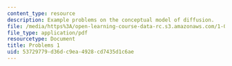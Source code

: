 ```yaml
---
content_type: resource
description: Example problems on the conceptual model of diffusion.
file: /media/https%3A/open-learning-course-data-rc.s3.amazonaws.com/1-061-transport-processes-in-the-environment-fall-2008/53729779d36dc9ea4928cd7435d1c6ae_problems1.pdf
file_type: application/pdf
resourcetype: Document
title: Problems 1
uid: 53729779-d36d-c9ea-4928-cd7435d1c6ae
---
```

